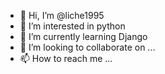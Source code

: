 - 👋 Hi, I’m @liche1995
- 👀 I’m interested in python
- 🌱 I’m currently learning Django
- 💞️ I’m looking to collaborate on ...
- 📫 How to reach me ...

<!---
liche1995/liche1995 is a ✨ special ✨ repository because its `README.md` (this file) appears on your GitHub profile.
You can click the Preview link to take a look at your changes.
--->
